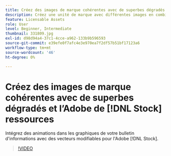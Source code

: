 ```yaml
---
title: Créez des images de marque cohérentes avec de superbes dégradés et Adobes [!DNL Stock] ressources
description: Créez une unité de marque avec différentes images en combinant des couleurs et des dégradés dans votre campagne publicitaire
feature: Licensable Assets
role: User
level: Beginner, Intermediate
thumbnail: 331809.jpg
exl-id: d98d94a4-37c1-4cce-a962-133b9b596593
source-git-commit: e39efe0f7afc4e3e970ea7f2df57b51bf17123a6
workflow-type: tm+mt
source-wordcount: '46'
ht-degree: 0%

---
```


# Créez des images de marque cohérentes avec de superbes dégradés et l’Adobe de [!DNL Stock] ressources

Intégrez des animations dans les graphiques de votre bulletin d&#39;informations avec des vecteurs modifiables pour l&#39;Adobe [!DNL Stock].

>[!VIDEO](https://video.tv.adobe.com/v/331809?hidetitle=true)

